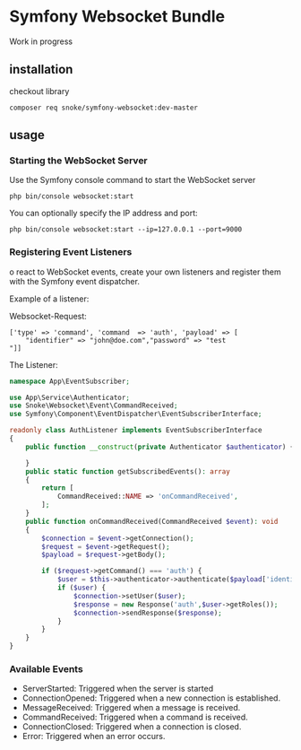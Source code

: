 # Symfony Websocket Bundle
Work in progress

## installation

checkout library 

`composer req snoke/symfony-websocket:dev-master`

## usage
### Starting the WebSocket Server

Use the Symfony console command to start the WebSocket server

`php bin/console websocket:start`

You can optionally specify the IP address and port:

`php bin/console websocket:start --ip=127.0.0.1 --port=9000`

### Registering Event Listeners

o react to WebSocket events, create your own listeners and register them with the Symfony event dispatcher.

Example of a listener:

Websocket-Request:
```
['type' => 'command', 'command  => 'auth', 'payload' => [
    "identifier" => "john@doe.com","password" => "test
"]]
```

The Listener:
```php
namespace App\EventSubscriber;

use App\Service\Authenticator;
use Snoke\Websocket\Event\CommandReceived;
use Symfony\Component\EventDispatcher\EventSubscriberInterface;

readonly class AuthListener implements EventSubscriberInterface
{
    public function __construct(private Authenticator $authenticator) {

    }
    public static function getSubscribedEvents(): array
    {
        return [
            CommandReceived::NAME => 'onCommandReceived',
        ];
    }
    public function onCommandReceived(CommandReceived $event): void
    {
        $connection = $event->getConnection();
        $request = $event->getRequest();
        $payload = $request->getBody();

        if ($request->getCommand() === 'auth') {
            $user = $this->authenticator->authenticate($payload['identifier'],$payload['password']);
            if ($user) {
                $connection->setUser($user);
                $response = new Response('auth',$user->getRoles());
                $connection->sendResponse($response);
            }
        }
    }
}
```

### Available Events
- ServerStarted: Triggered when the server is started
- ConnectionOpened: Triggered when a new connection is established.
- MessageReceived: Triggered when a message is received.
- CommandReceived: Triggered when a command is received.
- ConnectionClosed: Triggered when a connection is closed.
- Error: Triggered when an error occurs.

